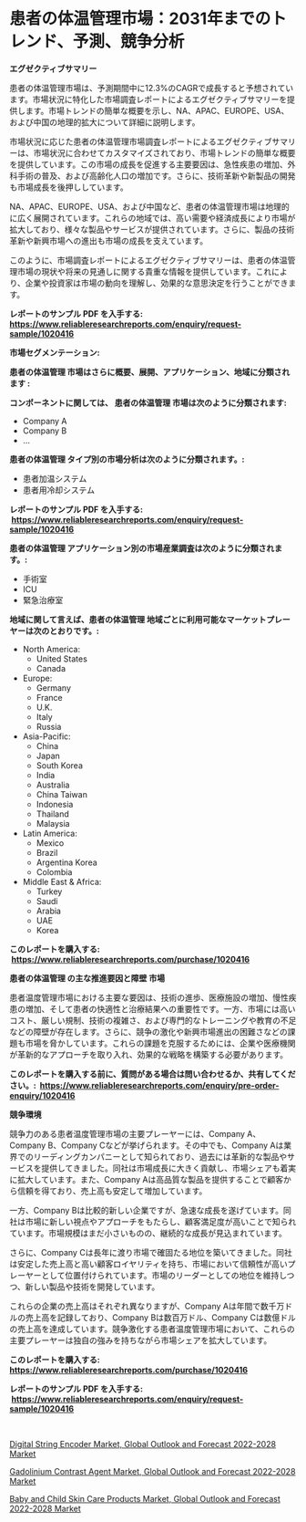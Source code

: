 <p><h1>患者の体温管理市場：2031年までのトレンド、予測、競争分析</h1></p><p><strong>エグゼクティブサマリー</strong></p>
<p><p>患者の体温管理市場は、予測期間中に12.3%のCAGRで成長すると予想されています。市場状況に特化した市場調査レポートによるエグゼクティブサマリーを提供します。市場トレンドの簡単な概要を示し、NA、APAC、EUROPE、USA、および中国の地理的拡大について詳細に説明します。</p><p>市場状況に応じた患者の体温管理市場調査レポートによるエグゼクティブサマリーは、市場状況に合わせてカスタマイズされており、市場トレンドの簡単な概要を提供しています。この市場の成長を促進する主要要因は、急性疾患の増加、外科手術の普及、および高齢化人口の増加です。さらに、技術革新や新製品の開発も市場成長を後押ししています。</p><p>NA、APAC、EUROPE、USA、および中国など、患者の体温管理市場は地理的に広く展開されています。これらの地域では、高い需要や経済成長により市場が拡大しており、様々な製品やサービスが提供されています。さらに、製品の技術革新や新興市場への進出も市場の成長を支えています。</p><p>このように、市場調査レポートによるエグゼクティブサマリーは、患者の体温管理市場の現状や将来の見通しに関する貴重な情報を提供しています。これにより、企業や投資家は市場の動向を理解し、効果的な意思決定を行うことができます。</p></p>
<p><strong>レポートのサンプル PDF を入手する: <a href="https://www.reliableresearchreports.com/enquiry/request-sample/1020416">https://www.reliableresearchreports.com/enquiry/request-sample/1020416</a></strong></p>
<p><strong>市場セグメンテーション:</strong></p>
<p><strong> 患者の体温管理 市場はさらに概要、展開、アプリケーション、地域に分類されます :</strong></p>
<p><strong>コンポーネントに関しては、 患者の体温管理 市場は次のように分類されます: &nbsp;</strong></p>
<p><ul><li>Company A</li><li>Company B</li><li>…</li></ul></p>
<p><strong> 患者の体温管理 タイプ別の市場分析は次のように分類されます。:</strong></p>
<p><ul><li>患者加温システム</li><li>患者用冷却システム</li></ul></p>
<p><strong>レポートのサンプル PDF を入手する: &nbsp;<a href="https://www.reliableresearchreports.com/enquiry/request-sample/1020416">https://www.reliableresearchreports.com/enquiry/request-sample/1020416</a></strong></p>
<p><strong> 患者の体温管理 アプリケーション別の市場産業調査は次のように分類されます。:</strong></p>
<p><ul><li>手術室</li><li>ICU</li><li>緊急治療室</li></ul></p>
<p><strong>地域に関して言えば、患者の体温管理 地域ごとに利用可能なマーケットプレーヤーは次のとおりです。:</strong></p>
<p><ul>
    <li>
        North America:
        <ul>
            <li>United States</li>
            <li>Canada</li>
        </ul>
    </li>
    <li>
        Europe:
        <ul>
            <li>Germany</li>
            <li>France</li>
            <li>U.K.</li>
            <li>Italy</li>
            <li>Russia</li>
        </ul>
    </li>
    <li>
        Asia-Pacific:
        <ul>
            <li>China</li>
            <li>Japan</li>
            <li>South Korea</li>
            <li>India</li>
            <li>Australia</li>
            <li>China Taiwan</li>
            <li>Indonesia</li>
            <li>Thailand</li>
            <li>Malaysia</li>
        </ul>
    </li>
    <li>
        Latin America:
        <ul>
            <li>Mexico</li>
            <li>Brazil</li>
            <li>Argentina Korea</li>
            <li>Colombia</li>
        </ul>
    </li>
    <li>
        Middle East & Africa:
        <ul>
            <li>Turkey</li>
            <li>Saudi</li>
            <li>Arabia</li>
            <li>UAE</li>
            <li>Korea</li>
        </ul>
    </li>
    </ul></p>
<p><strong>このレポートを購入する: &nbsp;<a href="https://www.reliableresearchreports.com/purchase/1020416">https://www.reliableresearchreports.com/purchase/1020416</a></strong></p>
<p><strong>患者の体温管理 の主な推進要因と障壁 市場</strong></p>
<p><p>患者温度管理市場における主要な要因は、技術の進歩、医療施設の増加、慢性疾患の増加、そして患者の快適性と治療結果への重要性です。一方、市場には高いコスト、厳しい規制、技術の複雑さ、および専門的なトレーニングや教育の不足などの障壁が存在します。さらに、競争の激化や新興市場進出の困難さなどの課題も市場を脅かしています。これらの課題を克服するためには、企業や医療機関が革新的なアプローチを取り入れ、効果的な戦略を構築する必要があります。</p></p>
<p><strong>このレポートを購入する前に、質問がある場合は問い合わせるか、共有してください。:&nbsp; <a href="https://www.reliableresearchreports.com/enquiry/pre-order-enquiry/1020416">https://www.reliableresearchreports.com/enquiry/pre-order-enquiry/1020416</a></strong></p>
<p><strong>競争環境</strong></p>
<p><p>競争力のある患者温度管理市場の主要プレーヤーには、Company A、Company B、Company Cなどが挙げられます。その中でも、Company Aは業界でのリーディングカンパニーとして知られており、過去には革新的な製品やサービスを提供してきました。同社は市場成長に大きく貢献し、市場シェアも着実に拡大しています。また、Company Aは高品質な製品を提供することで顧客から信頼を得ており、売上高も安定して増加しています。</p><p>一方、Company Bは比較的新しい企業ですが、急速な成長を遂げています。同社は市場に新しい視点やアプローチをもたらし、顧客満足度が高いことで知られています。市場規模はまだ小さいものの、継続的な成長が見込まれています。</p><p>さらに、Company Cは長年に渡り市場で確固たる地位を築いてきました。同社は安定した売上高と高い顧客ロイヤリティを持ち、市場において信頼性が高いプレーヤーとして位置付けられています。市場のリーダーとしての地位を維持しつつ、新しい製品や技術を開発しています。</p><p>これらの企業の売上高はそれぞれ異なりますが、Company Aは年間で数千万ドルの売上高を記録しており、Company Bは数百万ドル、Company Cは数億ドルの売上高を達成しています。競争激化する患者温度管理市場において、これらの主要プレーヤーは独自の強みを持ちながら市場シェアを拡大しています。</p></p>
<p><strong>このレポートを購入する: &nbsp; <a href="https://www.reliableresearchreports.com/purchase/1020416">https://www.reliableresearchreports.com/purchase/1020416</a></strong></p>
<p><strong>レポートのサンプル PDF を入手する: &nbsp;<a href="https://www.reliableresearchreports.com/enquiry/request-sample/1020416">https://www.reliableresearchreports.com/enquiry/request-sample/1020416</a></strong><strong></strong></p>
<p>&nbsp;</p>
<p><p><a href="https://view.publitas.com/reportprime-1/digital-string-encoder-market-global-outlook-and-forecast-2022-2028-market-research-report-provides-thorough-industry-overview-which-offers-an-in-depth-analysis-of-product-trends-and-new-market-divisions/">Digital String Encoder Market, Global Outlook and Forecast 2022-2028 Market</a></p><p><a href="https://view.publitas.com/reportprime-1/gadolinium-contrast-agent-market-global-outlook-and-forecast-2022-2028-market-size-2023-2030-global-industrial-analysis-key-geographical-regions-market-share-top-key-players-product-types-and-forecast-research-report/">Gadolinium Contrast Agent Market, Global Outlook and Forecast 2022-2028 Market</a></p><p><a href="https://view.publitas.com/reportprime-1/baby-and-child-skin-care-products-market-global-outlook-and-forecast-2022-2028-market-challenges-opportunities-and-growth-drivers-and-major-market-players-forecasted-for-period-from-2023-2030/">Baby and Child Skin Care Products Market, Global Outlook and Forecast 2022-2028 Market</a></p></p>